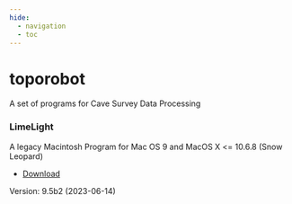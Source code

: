 ```yaml
---
hide:
  - navigation
  - toc
---
```

# toporobot

A set of programs for Cave Survey Data Processing

### LimeLight

A legacy Macintosh Program for Mac OS 9 and MacOS X <= 10.6.8 (Snow Leopard)

- [Download](https://www.github.com/toporobot/LimeLight/releases)

Version: 9.5b2 (2023-06-14)
